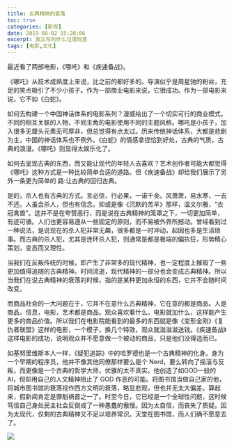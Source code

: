 ```yaml
---
title: 古典精神的衰落
toc: true
categories: [影视]
date: 2019-08-02 15:20:06
excerpt: 我又写的什么垃圾玩意
tags: [电影,文化]
---
```






最近看了两部电影，《哪吒》和《疾速备战》。



《哪吒》从技术成熟度上来说，比之前的都好多的。导演似乎是周星驰的粉丝，充足的笑点吸引了不少小孩子。作为一部商业电影来说，它很成功。作为一部电影来说，它不如《白蛇》。



如何去构建一个中国神话体系的电影系列？漫威给出了一个切实可行的商业模式。不同的相互关联的人物，不同主角的电影使用不同的主题风格。哪吒是小孩子，加入很多无厘头元素无可厚非，但总觉得有点太过。历来传统神话体系，大都是悲剧为主，中国的神话体系也不例外。《白蛇》的情感拿捏恰到好处，古典的气质，古典的浪漫。《哪吒》则显得太娱乐化了。



如何去呈现古典的东西，而又能让现代的年轻人去喜欢？艺术创作者可能大都觉得《哪吒》这种方式是一种比较简单合适的道路。但《疾速备战》却给我们展示了另外一条更为简单的 路:让古典的回归古典。



是的，杀人也有古典的方式。言必信，行必果，一诺千金。风萧萧，易水寒，一去不还。人虽会杀人，但也有信念。抑或是像《沉默的羔羊》那样，温文尔雅，“衣冠禽兽”。这并不是在夸赞恶行，而是说在古典精神的笼罩之下，一切更加简单，有迹可循。人们也更容易遵从一些固定的原则，而不易被外界所撼动。曾经看到过一种说法，是说现在的杀人犯非常无趣，很多都是一时冲动，起因也多是生活琐事。而古典的杀人犯，尤其是连环杀人犯，则通常是都是极端的偏执狂，形势精心策划，变态而又理性。



当我们在反叛传统的时候，即产生了非常多的现代精神，也一定程度上摧毁了一些更加值得追随的古典精神。时间流逝，现代精神的一部分也会变成古典精神。所以当我们在说古典精神的衰落的时候，指的是某种更加永恒的东西，它并不会随时间改变。



而商品社会的一大问题在于，它并不在意什么古典精神，它在意的都是商品。人是商品，信息，电影，艺术都是商品。观众喜欢看什么，电影就加什么，这样能产生更多的商品价值。所以我们在电影院能看到的最多的东西就是像《变形金刚》《复仇者联盟》这样的电影，一个模子，换几个特效，观众就滋滋滋送钱。《疾速备战》这样电影的成功，说明观众并不愿意做一个被动的商品，只是他们没得选而已。



如基努里维斯本人一样，《疑犯追踪》中的哈罗德也是一个古典精神的化身。身为一个早期的程序员，他并不像其他同僚那样要么是个 Nerd，要么转向了摇滚与反叛，而更像是一个古典的哲学大师，优雅的太不真实。他创造了如GOD一般的 AI，但却用自己的人文精神阻止了 GOD 作恶的可能。将图书馆当做自己家的他，将城市图书馆的衰落视作西方文明的衰落，略显悲观，但也并无太大偏差。算起来，假新闻肯定是罪魁祸首之一了。时至今日，它已经是一个全球性问题，这时候笃信自己身处民主社会反倒成了一种愚蠢的傲慢。因为太自信，而丧失了质疑。因为太现代，仅剩的古典精神又不足以培养常识。天堂在图书馆，而人们确不愿意去了。



![](/images/classic/poi.jpeg)

  









